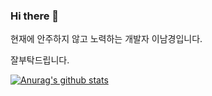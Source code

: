 ### Hi there 👋
현재에 안주하지 않고 노력하는 개발자 이남경입니다.

잘부탁드립니다.

[![Anurag's github stats](https://github-readme-stats.vercel.app/api?username=nk3466)](https://github.com/anuraghazra/github-readme-stats)
<!--
**nk3466/nk3466** is a ✨ _special_ ✨ repository because its `README.md` (this file) appears on your GitHub profile.
[![Anurag's github stats](https://github-readme-stats.vercel.app/api?username=nk3466)](https://github.com/anuraghazra/github-readme-stats)
![Anurag's GitHub stats](https://github-readme-stats.vercel.app/api?username=anuraghazra&show_icons=true&theme=radical)
Here are some ideas to get you started:

- 🔭 I’m currently working on ...
- 🌱 I’m currently learning ...
- 👯 I’m looking to collaborate on ...
- 🤔 I’m looking for help with ...
- 💬 Ask me about ...
- 📫 How to reach me: ...
- 😄 Pronouns: ...
- ⚡ Fun fact: ...
-->
